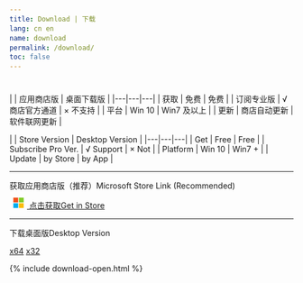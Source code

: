 ```yaml
---
title: Download | 下载
lang: cn en
name: download
permalink: /download/
toc: false
---
```


<h1 data-mlang-text-cn="下载" data-mlang-text-en="Download"></h1>

<cn><markdown>
| | 应用商店版 | 桌面下载版 |
|---|---|---|
| 获取 | 免费 | 免费 |
| 订阅专业版 | √ 商店官方通道 | × 不支持 |
| 平台 | Win 10 | Win7 及以上 |
| 更新 | 商店自动更新 | 软件联网更新 |
</markdown></cn>

<en><markdown>
| | Store Version | Desktop Version |
|---|---|---|
| Get | Free | Free |
| Subscribe Pro Ver. | √ Support | × Not |
| Platform | Win 10 | Win7 + |
| Update | by Store | by App |
</markdown></en>

---

<cn>获取应用商店版（推荐）</cn><en>Microsoft Store Link (Recommended)</en>

<a href="https://www.microsoft.com/store/apps/9pfn5k6qxt46">
	<img src="/img/ms-logo.png" style="height: 20px; margin: -3px 5px 0 6px;">
	<span><cn>点击获取</cn><en>Get in Store</en></span>
</a>

---

<cn>下载桌面版</cn><en>Desktop Version</en>

<div style="margin: 10px 0;">
	<a class="m-color" href="/bin/OneQuick.{{site.stable-version}}.x64.zip" onclick="ga('send', 'event', 'download', 'desktop', 'x64');">x64</a>
	<a class="m-color" href="/bin/OneQuick.{{site.stable-version}}.x86.zip" onclick="ga('send', 'event', 'download', 'desktop', 'x86');">x32</a>
</div>

{% include download-open.html %}